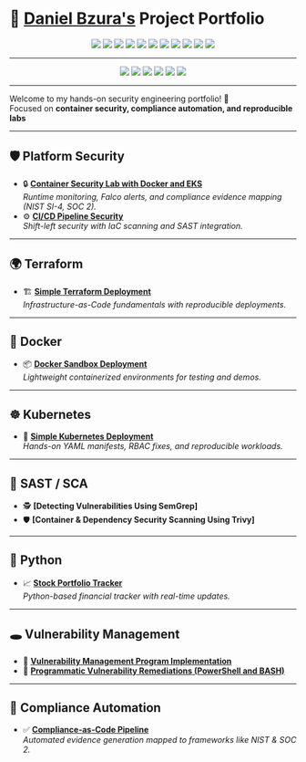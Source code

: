 # 🚀 <a href="https://www.linkedin.com/in/daniel-bzura-0b3a9b1b5/">Daniel Bzura's</a> Project Portfolio  

<p align="center">
  <!-- ISC2 -->
  <img src="https://img.shields.io/badge/CISSP-ISC2-2E8B57?style=for-the-badge&logo=ISC2&logoColor=white"/>
  <img src="https://img.shields.io/badge/CC-ISC2-2E8B57?style=for-the-badge&logo=ISC2&logoColor=white"/>

  <!-- CompTIA -->
  <img src="https://img.shields.io/badge/Security%2B-CompTIA-FF0000?style=for-the-badge&logo=comptia&logoColor=white"/>
  <img src="https://img.shields.io/badge/Network%2B-CompTIA-FF0000?style=for-the-badge&logo=comptia&logoColor=white"/>
  <img src="https://img.shields.io/badge/A%2B-CompTIA-FF0000?style=for-the-badge&logo=comptia&logoColor=white"/>
  <img src="https://img.shields.io/badge/CySA%2B-CompTIA-FF0000?style=for-the-badge&logo=comptia&logoColor=white"/>
  <img src="https://img.shields.io/badge/PenTest%2B-CompTIA-FF0000?style=for-the-badge&logo=comptia&logoColor=white"/>

  <!-- Microsoft -->
  <img src="https://img.shields.io/badge/Azure_Administrator-Microsoft-0078D4?style=for-the-badge&logo=microsoft&logoColor=white"/>


  <!-- AWS -->
  <img src="https://img.shields.io/badge/AWS-Cloud_Practitioner-FF9900?style=for-the-badge&logo=amazonaws&logoColor=white"/>
  <img src="https://img.shields.io/badge/AWS-SysOps_Administrator-FF9900?style=for-the-badge&logo=amazonaws&logoColor=white"/>

  <!-- ISACA -->
  <img src="https://img.shields.io/badge/CISA-ISACA-FF6F00?style=for-the-badge&logo=isaca&logoColor=white"/>
</p>

---

<p align="center">
  <img src="https://img.shields.io/badge/Platform-Security-blue?style=for-the-badge&logo=datadog&logoColor=white"/>
  <img src="https://img.shields.io/badge/Docker-🐳-2496ED?style=for-the-badge&logo=docker&logoColor=white"/>
  <img src="https://img.shields.io/badge/Kubernetes-☸️-326CE5?style=for-the-badge&logo=kubernetes&logoColor=white"/>
  <img src="https://img.shields.io/badge/Terraform-💠-7B42BC?style=for-the-badge&logo=terraform&logoColor=white"/>
  <img src="https://img.shields.io/badge/Python-🐍-3776AB?style=for-the-badge&logo=python&logoColor=white"/>
  <img src="https://img.shields.io/badge/Compliance-Automation-2E8B57?style=for-the-badge"/>

</p>

---

Welcome to my hands-on security engineering portfolio! 🔐  
Focused on **container security, compliance automation, and reproducible labs**

---

## 🛡️ Platform Security  

- 🔒 **[Container Security Lab with Docker and EKS](https://github.com/bzuracyber/container-security-lab-docker-eks)**  
  *Runtime monitoring, Falco alerts, and compliance evidence mapping (NIST SI-4, SOC 2).*  
- ⚙️ **[CI/CD Pipeline Security](https://github.com/bzuracyber/CI-CD-Security-Pipeline-with-SAST-and-IaC-Scanning)**  
  *Shift-left security with IaC scanning and SAST integration.*  

---

## 🌍 Terraform  

- 🏗️ **[Simple Terraform Deployment](https://github.com/bzuracyber/first-terraform-deployment)**  
  *Infrastructure-as-Code fundamentals with reproducible deployments.*  

---

## 🐳 Docker  

- 📦 **[Docker Sandbox Deployment](https://github.com/bzuracyber/docker-sandbox-deployment)**  
  *Lightweight containerized environments for testing and demos.*  

---

## ☸️ Kubernetes  

- 🔄 **[Simple Kubernetes Deployment](https://github.com/bzuracyber/simple-kubernetes-deployment)**  
  *Hands-on YAML manifests, RBAC fixes, and reproducible workloads.*  

---

## 🧪 SAST / SCA  

- 🕵️ **[Detecting Vulnerabilities Using SemGrep]**  
- 🛡️ **[Container & Dependency Security Scanning Using Trivy]**  

---

## 🐍 Python  

- 📈 **[Stock Portfolio Tracker](https://github.com/bzuracyber/stock-portfolio-tracker)**  
  *Python-based financial tracker with real-time updates.*  

---

## 🕳️ Vulnerability Management  

- 🧩 **[Vulnerability Management Program Implementation](https://github.com/bzuracyber/Vulnerability-Management)**  
- 🤖 **[Programmatic Vulnerability Remediations (PowerShell and BASH)](https://github.com/bzuracyber/Automated-Vulnerability-Remediation)**  

---

## 📜 Compliance Automation  

- ✅ **[Compliance-as-Code Pipeline](https://github.com/bzuracyber/Azure-Compliance-as-Code-Pipeline)**  
  *Automated evidence generation mapped to frameworks like NIST & SOC 2.*  
